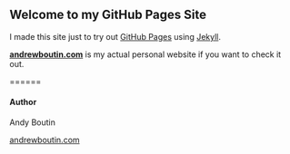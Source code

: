 ## Welcome to my GitHub Pages Site

I made this site just to try out [GitHub Pages](https://pages.github.com/) using [Jekyll](https://jekyllrb.com/).

**[andrewboutin.com](http://www.andrewboutin.com)** is my actual personal website if you want to check it out.

======

#### Author

Andy Boutin

[andrewboutin.com](http://www.andrewboutin.com)
